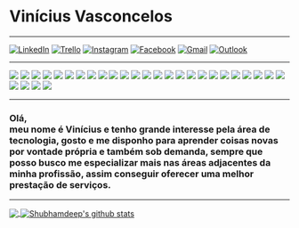 # Vinícius Vasconcelos
***
[![LinkedIn](https://img.shields.io/badge/LinkedIn-0077B5?style=for-the-badge&logo=linkedin&logoColor=white)](https://www.linkedin.com/in/vin%C3%ADcius-batista-de-vasconcelos-354b14189)
[![Trello](https://img.shields.io/badge/Trello-026aa7?style=for-the-badge&logo=Trello&logoColor=white)](https://trello.com/viniciusvasconcelos34)
[![Instagram](https://img.shields.io/badge/Instagram-E4405F?style=for-the-badge&logo=instagram&logoColor=white)](https://www.instagram.com/_vinicius_vasconcelos)
[![Facebook](https://img.shields.io/badge/Facebook-1877F2?style=for-the-badge&logo=facebook&logoColor=white)](https://www.facebook.com/vinicius.vasconcelos.967806)
[![Gmail](https://img.shields.io/badge/Gmail-D14836?style=for-the-badge&logo=gmail&logoColor=white)](mailto:vinivascon04@gmail.com?subject=Olá,%20Mundo!)
[![Outlook](https://img.shields.io/badge/Microsoft_Outlook-0078D4?style=for-the-badge&logo=microsoft-outlook&logoColor=white)](mailto:vinicius.vasconcelos.01@outlook.com?subject=Olá,%20Mundo!)
***
![](https://img.shields.io/badge/HTML-239120?style=for-the-badge&logo=html5&logoColor=white)
![](https://img.shields.io/badge/HTML5-E34F26?style=for-the-badge&logo=html5&logoColor=white)
![](https://img.shields.io/badge/CSS-239120?&style=for-the-badge&logo=css3&logoColor=white)
![](https://img.shields.io/badge/CSS3-1572B6?style=for-the-badge&logo=css3&logoColor=white)
![](https://img.shields.io/badge/JavaScript-323330?style=for-the-badge&logo=javascript&logoColor=F7DF1E)
![](https://img.shields.io/badge/C-00599C?style=for-the-badge&logo=c&logoColor=white)
![](https://img.shields.io/badge/Java-ED8B00?style=for-the-badge&logo=java&logoColor=white)
![](https://img.shields.io/badge/PHP-777BB4?style=for-the-badge&logo=php&logoColor=white)
![](https://img.shields.io/badge/MySQL-00000F?style=for-the-badge&logo=mysql&logoColor=white)
![](https://img.shields.io/badge/MariaDB-003545?style=for-the-badge&logo=mariadb&logoColor=white)
![](https://img.shields.io/badge/React_Js-20232A?style=for-the-badge&logo=react&logoColor=61DAFB)
![](https://img.shields.io/badge/Node.js-43853D?style=for-the-badge&logo=node.js&logoColor=white)
![](https://img.shields.io/badge/npm-CB3837?style=for-the-badge&logo=npm&logoColor=white)
![](https://img.shields.io/badge/Yarn-2C8EBB?style=for-the-badge&logo=yarn&logoColor=white)
![](https://img.shields.io/badge/Sass-CC6699?style=for-the-badge&logo=sass&logoColor=white)
![](https://img.shields.io/badge/Markdown-000000?style=for-the-badge&logo=markdown&logoColor=white)
![](https://img.shields.io/badge/Bootstrap-563D7C?style=for-the-badge&logo=bootstrap&logoColor=white)
![](https://img.shields.io/badge/React_Router-CA4245?style=for-the-badge&logo=react-router&logoColor=white)
![](https://img.shields.io/badge/jQuery-0769AD?style=for-the-badge&logo=jquery&logoColor=white)
![](https://img.shields.io/badge/Insomnia-5849be?style=for-the-badge&logo=Insomnia&logoColor=white)
![](https://img.shields.io/badge/Git-F05032?style=for-the-badge&logo=git&logoColor=white)
![](https://img.shields.io/badge/Android-3DDC84?style=for-the-badge&logo=android&logoColor=white)
![](https://img.shields.io/badge/Windows-0078D6?style=for-the-badge&logo=windows&logoColor=white)
![](https://img.shields.io/badge/Visual_Studio_Code-0078D4?style=for-the-badge&logo=visual%20studio%20code&logoColor=white)
![](https://img.shields.io/badge/Microsoft_Excel-217346?style=for-the-badge&logo=microsoft-excel&logoColor=white)
![](https://img.shields.io/badge/Microsoft_PowerPoint-B7472A?style=for-the-badge&logo=microsoft-powerpoint&logoColor=white)
![](https://img.shields.io/badge/Microsoft_Word-2B579A?style=for-the-badge&logo=microsoft-word&logoColor=white)
![](https://img.shields.io/badge/Microsoft_Office-D83B01?style=for-the-badge&logo=microsoft-office&logoColor=white)
![](https://img.shields.io/badge/gimp-5C5543?style=for-the-badge&logo=gimp&logoColor=white)
***
### Olá, <br/> meu nome é Vinícius e tenho grande interesse pela área de tecnologia, gosto e me disponho para aprender coisas novas por vontade própria e também sob demanda, sempre que posso busco me especializar mais nas áreas adjacentes da minha profissão, assim conseguir oferecer uma melhor prestação de serviços.

***
<a href="https://github.com/ViniciusBatistaDeVasconcelos">
  <img align="center" src="https://github-readme-stats.vercel.app/api/top-langs/?username=ViniciusBatistaDeVasconcelos&theme=dark&hide_langs_below=1&layout=compact"/>
</a>

<a href="https://github.com/ViniciusBatistaDeVasconcelos">
 <img align="center" src="https://github-readme-stats.vercel.app/api?username=ViniciusBatistaDeVasconcelos&show_icons=true&theme=dark&line_height=27" alt="Shubhamdeep's github stats"/>
</a>
